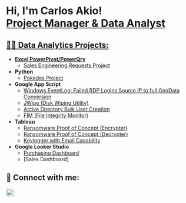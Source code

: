 # <h1>Hi, I'm Carlos Akio! <br/><a href="https://github.com/akiofelix">Project Manager & Data Analyst</a><a href="https://www.linkedin.com/in/akiofelix/">

<h2>👨‍💻 Data Analytics Projects:</h2>

- <b>Excel PowerPivot/PowerQry</b>
  - [Sales Engineering Requests Project](https://github.com/joshmadakor1/Algorithms-Practice)
- <b>Python </b>
  - [Pokedex Project](https://github.com/joshmadakor1/4chan-Image-Analysis-Middleware-C964) 
- <b>Google App Script</b>
  - [Windows EventLog: Failed RDP Logins Source IP to full GeoData Conversion](https://github.com/joshmadakor1/Sentinel-Lab)
  - [JWipe (Disk Wiping Utility)](https://github.com/joshmadakor1/Jwipe.PowerShell)
  - [Active Directory Bulk User Creation](https://github.com/joshmadakor1/AD_PS)
  - [FIM (File Integrity Monitor)](https://github.com/joshmadakor1/PowerShell-Integrity-FIM)
- <b>Tableau</b>
  - [Ransomware Proof of Concept (Encrypter)](https://github.com/joshmadakor1/EncrypterPOC)
  - [Ransomware Proof of Concept (Decrypter)](https://github.com/joshmadakor1/DecrypterPOC)
  - [Keylogger with Email Capability](https://github.com/joshmadakor1/Key-Logger-With-Email)
- <b>Google Looker Studio</b>
  - [Purchasing Dashboard](https://github.com/joshmadakor1/Package-Delivery-Pathfinding-Algorithm)
  - [Sales Dashboard]


<h2> 🤳 Connect with me:</h2>


[<img align="left" alt="Akio Felix | LinkedIn" width="22px" src="https://cdn.jsdelivr.net/npm/simple-icons@v3/icons/linkedin.svg" />][linkedin]



[linkedin]: https://www.linkedin.com/in/akiofelix/

<!--
**joshmadakor1/joshmadakor1** is a ✨ _special_ ✨ repository because its `README.md` (this file) appears on your GitHub profile.

Here are some ideas to get you started:

- 🔭 I’m currently working on ...
- 🌱 I’m currently learning ...
- 👯 I’m looking to collaborate on ...
- 🤔 I’m looking for help with ...
- 💬 Ask me about ...
- 📫 How to reach me: ...
- 😄 Pronouns: ...
- ⚡ Fun fact: ...
-->
